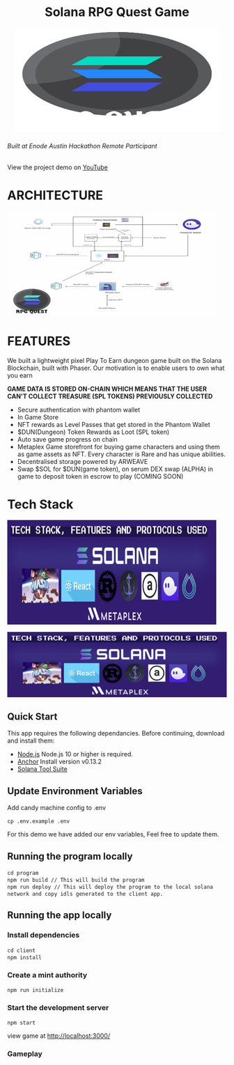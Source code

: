 <h1 align="center">Solana RPG Quest Game</h1>

<p align="center">
  <a href="/">
    <img src="./screenshots/logo.png" alt="Logo" width="480" height="240">
  </a>
  <h6>Built at Enode Austin Hackathon Remote Participant</h6>
  </p>

  <p>View the project demo on <a href="">YouTube</a></p>
</p>

# ARCHITECTURE

<p>
 <img src="./screenshots/Architecture.png" alt="Logo" width="480" height="240">
</p>

# FEATURES

We built a lightweight pixel Play To Earn dungeon game built on the Solana Blockchain, built with Phaser. Our motivation is to enable users to own what you earn

**GAME DATA IS STORED ON-CHAIN WHICH MEANS THAT THE USER CAN'T COLLECT TREASURE (SPL TOKENS) PREVIOUSLY COLLECTED**

- Secure authentication with phantom wallet
- In Game Store
- NFT rewards as Level Passes that get stored in the Phantom Wallet
- $DUN(Dungeon) Token Rewards as Loot (SPL token)
- Auto save game progress on chain
- Metaplex Game storefront for buying game characters and using them as game assets as NFT. Every character is Rare and has unique abilities.
- Decentralised storage powered by ARWEAVE
- Swap $SOL for $DUN(game token), on serum DEX swap (ALPHA) in game to deposit token in escrow to play (COMING SOON)

# Tech Stack
<p>
 <img src="./screenshots/9.png" alt="Logo" width="480" height="240">
</p>

![image](./screenshots/9.png)

## Quick Start

This app requires the following dependancies. Before continuing, download and install them:

- [Node.js](https://nodejs.org/en/download/) Node.js 10 or higher is required.
- [Anchor](https://project-serum.github.io/anchor/getting-started/installation.html#install-solana) Install version v0.13.2
- [Solana Tool Suite](https://docs.solana.com/cli/install-solana-cli-tools)

## Update Environment Variables

Add candy machine config to .env

```
cp .env.example .env
```

For this demo we have added our env variables, Feel free to update them.

## Running the program locally

```
cd program
npm run build // This will build the program
npm run deploy // This will deploy the program to the local solana network and copy idls generated to the client app.
```

## Running the app locally

### Install dependencies

```
cd client
npm install
```

### Create a mint authority

```
npm run initialize
```

### Start the development server

```
npm start
```

view game at [http://localhost:3000/](http://localhost:3000/)

### Gameplay



```

```
